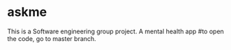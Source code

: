 # askme
This is a Software engineering group project. A mental health app
#to open the code, go to master branch.
